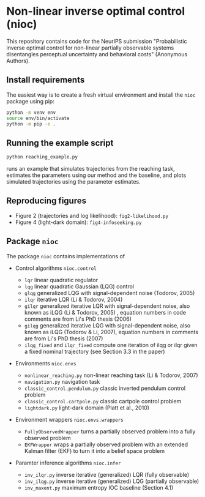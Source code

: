 # Non-linear inverse optimal control (nioc)

This repository contains code for the NeurIPS submission "Probabilistic inverse optimal control for non-linear partially observable systems disentangles perceptual uncertainty and behavioral costs" (Anonymous Authors).

## Install requirements

The easiest way is to create a fresh virtual environment and install the `nioc` package using pip:

```bash
python -m venv env
source env/bin/activate
python -m pip -e .
```

## Running the example script


```bash
python reaching_example.py
```

runs an example that simulates trajectories from the reaching task, estimates the parameters using our method and the baseline, and plots simulated trajectories using the parameter estimates.

## Reproducing figures

- Figure 2 (trajectories and log likelihood): `fig2-likelihood.py`
- Figure 4 (light-dark domain): `fig4-infoseeking.py`

## Package `nioc`
The package `nioc` contains implementations of 

- Control algorithms `nioc.control`
    - `lqr` linear quadratic regulator
    - `lqg` linear quadratic Gaussian (LQG) control
    - `glqg` generalized LQG with signal-dependent noise (Todorov, 2005)
    - `ilqr` iterative LQR (Li & Todorov, 2004) 
    - `gilqr` generalized iterative LQR with signal-dependent noise, also known as iLQG (Li & Todorov, 2005) , equation numbers in code comments are from Li's PhD
      thesis (2006)
    - `gilqg` generalized iterative LQG with signal-dependent noise, also known as iLQG (Todorov & Li, 2007), equation numbers in comments are from Li's PhD thesis (2007)
    - `ilqg_fixed` and `ilqr_fixed` compute one iteration of ilqg or ilqr given a fixed nominal trajectory (see Section 3.3 in the paper)

- Environments `nioc.envs`
  - `nonlinear_reaching.py` non-linear reaching task (Li & Todorov, 2007)
  - `navigation.py` navigation task
  - `classic_control.pendulum.py` classic inverted pendulum control problem
  - `classic_control.cartpole.py` classic cartpole control problem
  - `lightdark.py` light-dark domain (Platt et al., 2010)

- Environment wrappers `nioc.envs.wrappers`
    - `FullyObservedWrapper` turns a partially observed problem into a fully observed problem
    - `EKFWrapper` wraps a partially observed problem with an extended Kalman filter (EKF) to turn it into a belief space problem

- Paramter inference algorithms `nioc.infer`
    - `inv_ilqr.py` inverse iterative (generalized) LQR (fully observable)
    - `inv_ilqg.py` inverse iterative (generalized) LQG (partially observable)
    - `inv_maxent.py` maximum entropy IOC baseline (Section 4.1)
